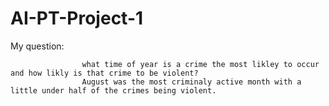 # AI-PT-Project-1

My question:
                    
                    what time of year is a crime the most likley to occur and how likly is that crime to be violent?
                    August was the most criminaly active month with a little under half of the crimes being violent.
